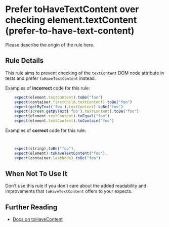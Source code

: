 # Prefer toHaveTextContent over checking element.textContent (prefer-to-have-text-content)

Please describe the origin of the rule here.

## Rule Details

This rule aims to prevent checking of the `textContent` DOM node attribute in tests and prefer `toHaveTextContent` instead.

Examples of **incorrect** code for this rule:

```js
    expect(element.textContent).toBe("foo")
    expect(container.firstChild.textContent).toBe("foo")
    expect(getByText('foo').textContent).toBe("foo")
    expect(screen.getByText('foo').textContent).toBe("foo")
    expect(element.textContent).toEqual("foo")
    expect(element.textContent).toContain("foo")

```

Examples of **correct** code for this rule:

```js


    expect(string).toBe("foo"),
    expect(element).toHaveTextContent("foo"),
    expect(container.lastNode).toBe("foo")

```

## When Not To Use It

Don't use this rule if you don't care about the added readability and improvements that `toHaveTextContent` offers to your expects.

## Further Reading

* [Docs on toHaveContent](https://github.com/testing-library/jest-dom#tohavetextcontent)
